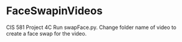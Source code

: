 # FaceSwapinVideos
CIS 581 Project 4C
Run swapFace.py. 
Change folder name of video to create a face swap for the video.

